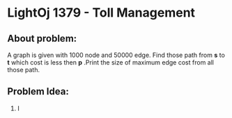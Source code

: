 # LightOj 1379 - Toll Management

## About problem:  
A graph is given with 1000 node and 50000 edge. Find those path from **s** to **t** which cost is less then **p** .Print the size of maximum edge cost from all those path.
  

## Problem Idea:  

 1. I 

<!--stackedit_data:
eyJoaXN0b3J5IjpbNTU3Njg3MzldfQ==
-->